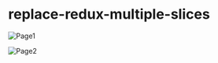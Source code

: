 # replace-redux-multiple-slices

![Page1](https://github.com/chandnijp/replace-redux-multiple-slices/blob/master/Images/replace-redux-06-bonus-multiple-slices(1).png)

![Page2](https://github.com/chandnijp/replace-redux-multiple-slices/blob/master/Images/replace-redux-06-bonus-multiple-slices(2).png)
